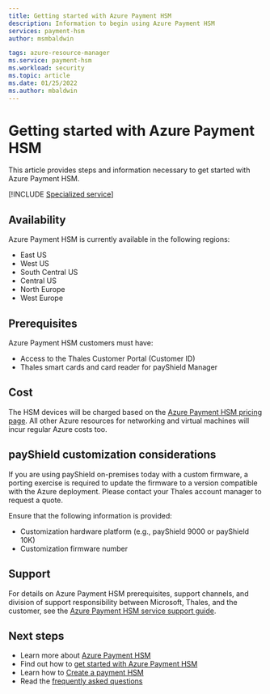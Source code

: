 ```yaml
---
title: Getting started with Azure Payment HSM
description: Information to begin using Azure Payment HSM
services: payment-hsm
author: msmbaldwin

tags: azure-resource-manager
ms.service: payment-hsm
ms.workload: security
ms.topic: article
ms.date: 01/25/2022
ms.author: mbaldwin
---
```


# Getting started with Azure Payment HSM

This article provides steps and information necessary to get started with Azure Payment HSM.

[!INCLUDE [Specialized service](../../includes/payment-hsm/specialized-service.md)]

## Availability

Azure Payment HSM is currently available in the following regions:

- East US
- West US
- South Central US
- Central US
- North Europe
- West Europe

## Prerequisites

Azure Payment HSM customers must have:

- Access to the Thales Customer Portal (Customer ID)
- Thales smart cards and card reader for payShield Manager

## Cost

The HSM devices will be charged based on the [Azure Payment HSM pricing page](https://azure.microsoft.com/pricing/details/payment-hsm/). All other Azure resources for networking and virtual machines will incur regular Azure costs too.

## payShield customization considerations

If you are using payShield on-premises today with a custom firmware, a porting exercise is required to update the firmware to a version compatible with the Azure deployment. Please contact your Thales account manager to request a quote.

Ensure that the following information is provided:

- Customization hardware platform (e.g., payShield 9000 or payShield 10K)
- Customization firmware number

## Support

For details on Azure Payment HSM prerequisites, support channels, and division of support responsibility between Microsoft, Thales, and the customer, see the [Azure Payment HSM service support guide](support-guide.md).

## Next steps

- Learn more about [Azure Payment HSM](overview.md)
- Find out how to [get started with Azure Payment HSM](getting-started.md)
- Learn how to [Create a payment HSM](create-payment-hsm.md)
- Read the [frequently asked questions](faq.yml)
